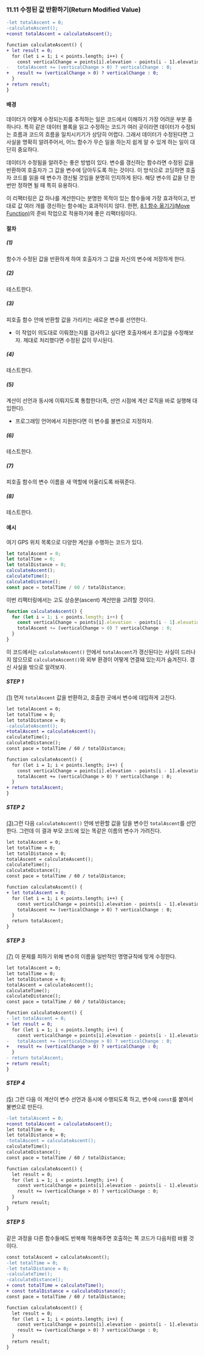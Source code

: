 ### 11.11 수정된 값 반환하기(Return Modified Value)
``` diff
-let totalAscent = 0;
-calculateAscent();
+const totalAscent = calculateAscent();

function calculateAscent() {
+ let result = 0;
  for (let i = 1; i < points.length; i++) {
    const verticalChange = points[i].elevation - points[i - 1].elevation;
-   totalAscent += (verticalChange > 0) ? verticalChange : 0;
+   result += (verticalChange > 0) ? verticalChange : 0;
  }
+ return result;
}
```

#### 배경
데이터가 어떻게 수정되는지를 추적하는 일은 코드에서 이해하기 가장 어려운 부분 중 하나다. 특히 같은 데이터 블록을 읽고 수정하는 코드가 여러 곳이라면 데이터가 수정되는 흐름과 코드의 흐름을 일치시키기가 상당히 어렵다. 그래서 데이터가 수정된다면 그 사실을 명확히 알려주어서, 어느 함수가 무슨 일을 하는지 쉽게 알 수 있게 하는 일이 대단히 중요하다.

데이터가 수정됨을 알려주는 좋은 방법이 있다. 변수를 갱신하는 함수라면 수정된 값을 반환하여 호출자가 그 값을 변수에 담아두도록 하는 것이다. 이 방식으로 코딩하면 호출자 코드를 읽을 때 변수가 갱신될 것임을 분명히 인지하게 된다. 해당 변수의 값을 단 한 번만 정하면 될 때 특히 유용하다.

이 리팩터링은 값 하나를 계산한다는 분명한 목적이 있는 함수들에 가장 효과적이고, 반대로 값 여러 개를 갱신하는 함수에는 효과적이지 않다. 한편, [8.1 함수 옮기기(Move Function)](https://github.com/wonder13662/refactoring-v2/blob/writing/chapter08/8-1.md)의 준비 작업으로 적용하기에 좋은 리팩터링이다.
#### 절차
##### (1)
함수가 수정된 값을 반환하게 하여 호출자가 그 값을 자신의 변수에 저장하게 한다.
##### (2)
테스트한다.
##### (3)
피호출 함수 안에 반환할 값을 가리키는 새로운 변수를 선언한다.
- 이 작업이 의도대로 이뤄졌는지를 검사하고 싶다면 호출자에서 초기값을 수정해보자. 제대로 처리했다면 수정된 값이 무시된다.
##### (4)
테스트한다.
##### (5)
계산이 선언과 동시에 이뤄지도록 통합한다(즉, 선언 시점에 계산 로직을 바로 실행해 대입한다).
- 프로그래밍 언어에서 지원한다면 이 변수를 불변으로 지정하자.
##### (6)
테스트한다.
##### (7)
피호출 함수의 변수 이름을 새 역할에 어울리도록 바꿔준다.
##### (8)
테스트한다.
#### 예시
여기 GPS 위치 목록으로 다양한 계산을 수행하는 코드가 있다.
``` javascript
let totalAscent = 0;
let totalTime = 0;
let totalDistance = 0;
calculateAscent();
calculateTime();
calculateDistance();
const pace = totalTime / 60 / totalDistance;
```
이번 리팩터링에서는 고도 상승분(ascent) 계산만을 고려할 것이다.
``` javascript
function calculateAscent() {
  for (let i = 1; i < points.length; i++) {
    const verticalChange = points[i].elevation - points[i - 1].elevation;
    totalAscent += (verticalChange > 0) ? verticalChange : 0;
  }
}
```
이 코드에서는 `calculateAscent()` 안에서 `totalAscent`가 갱신된다는 사실이 드러나지 않으므로 `calculateAscent()`와 외부 환경이 어떻게 연결돼 있는지가 숨겨진다. 갱신 사실을 밖으로 알려보자.
##### STEP 1
[(1)](https://github.com/wonder13662/refactoring-v2/blob/writing/chapter11/11-11.md#1) 먼저 `totalAscent` 값을 반환하고, 호출한 곳에서 변수에 대입하게 고친다.
``` diff
let totalAscent = 0;
let totalTime = 0;
let totalDistance = 0;
-calculateAscent();
+totalAscent = calculateAscent();
calculateTime();
calculateDistance();
const pace = totalTime / 60 / totalDistance;

function calculateAscent() {
  for (let i = 1; i < points.length; i++) {
    const verticalChange = points[i].elevation - points[i - 1].elevation;
    totalAscent += (verticalChange > 0) ? verticalChange : 0;
  }
+ return totalAscent;
}
```
##### STEP 2
[(3)](https://github.com/wonder13662/refactoring-v2/blob/writing/chapter11/11-11.md#3)그런 다음 `calculateAscent()` 안에 반환할 값을 담을 변수인 `totalAscent`를 선언한다. 그런데 이 결과 부모 코드에 있는 똑같은 이름의 변수가 가려진다.
``` diff
let totalAscent = 0;
let totalTime = 0;
let totalDistance = 0;
totalAscent = calculateAscent();
calculateTime();
calculateDistance();
const pace = totalTime / 60 / totalDistance;

function calculateAscent() {
+ let totalAscent = 0;
  for (let i = 1; i < points.length; i++) {
    const verticalChange = points[i].elevation - points[i - 1].elevation;
    totalAscent += (verticalChange > 0) ? verticalChange : 0;
  }
  return totalAscent;
}
```
##### STEP 3
[(7)](https://github.com/wonder13662/refactoring-v2/blob/writing/chapter11/11-11.md#7) 이 문제를 피하기 위해 변수의 이름을 일반적인 명명규칙에 맞게 수정한다.
``` diff
let totalAscent = 0;
let totalTime = 0;
let totalDistance = 0;
totalAscent = calculateAscent();
calculateTime();
calculateDistance();
const pace = totalTime / 60 / totalDistance;

function calculateAscent() {
- let totalAscent = 0;
+ let result = 0;
  for (let i = 1; i < points.length; i++) {
    const verticalChange = points[i].elevation - points[i - 1].elevation;
-   totalAscent += (verticalChange > 0) ? verticalChange : 0;
+   result += (verticalChange > 0) ? verticalChange : 0;
  }
- return totalAscent;
+ return result;
}
```
##### STEP 4
[(5)](https://github.com/wonder13662/refactoring-v2/blob/writing/chapter11/11-11.md#5) 그런 다음 이 계산이 변수 선언과 동시에 수행되도록 하고, 변수에 `const`를 붙여서 불변으로 만든다.
``` diff
-let totalAscent = 0;
+const totalAscent = calculateAscent();
let totalTime = 0;
let totalDistance = 0;
-totalAscent = calculateAscent();
calculateTime();
calculateDistance();
const pace = totalTime / 60 / totalDistance;

function calculateAscent() {
  let result = 0;
  for (let i = 1; i < points.length; i++) {
    const verticalChange = points[i].elevation - points[i - 1].elevation;
    result += (verticalChange > 0) ? verticalChange : 0;
  }
  return result;
}
```
##### STEP 5
같은 과정을 다른 함수들에도 반복해 적용해주면 호출하는 쪽 코드가 다음처럼 바뀔 것이다.
``` diff
const totalAscent = calculateAscent();
-let totalTime = 0;
-let totalDistance = 0;
-calculateTime();
-calculateDistance();
+ const totalTime = calculateTime();
+ const totalDistance = calculateDistance();
const pace = totalTime / 60 / totalDistance;

function calculateAscent() {
  let result = 0;
  for (let i = 1; i < points.length; i++) {
    const verticalChange = points[i].elevation - points[i - 1].elevation;
    result += (verticalChange > 0) ? verticalChange : 0;
  }
  return result;
}
```